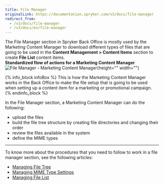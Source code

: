```yaml
---
title: File Manager
originalLink: https://documentation.spryker.com/v3/docs/file-manager
redirect_from:
  - /v3/docs/file-manager
  - /v3/docs/en/file-manager
---
```


The File Manager section in Spryker Back Office is mostly used by the Marketing Content Manager to download different types of files that are going to be used in the **Content Management > Content Items** section to create **File List** content items.
</br>**Standardized flow of actions for a Marketing Content Manager**
![File Manager - Marketing Content Manager](https://spryker.s3.eu-central-1.amazonaws.com/docs/User+Guides/Back+Office+User+Guides/File+Manager/file-manager-section.png){height="" width=""}

{% info_block infoBox %}
This is how the Marketing Content Manager works in the Back Office to make the file setup that is going to be used when setting up a content item for a marketing or promotional campaign.
{% endinfo_block %}

In the File Manager section, a Marketing Content Manager can do the following:

* upload the files
* build the file tree structure by creating file directories and changing their order
* review the files available in the system
* define the MIME types
***
To know more about the procedures that you need to follow to work in a file manager section, see the following articles:
* [Managing File Tree](/docs/scos/dev/user-guides/202001.0/back-office-user-guide/file-manager/managing-file-t)
* [Managing MIME Type Settings](/docs/scos/dev/user-guides/202001.0/back-office-user-guide/file-manager/managing-mime-t)
* [Managing File List](/docs/scos/dev/user-guides/202001.0/back-office-user-guide/file-manager/managing-file-l)
